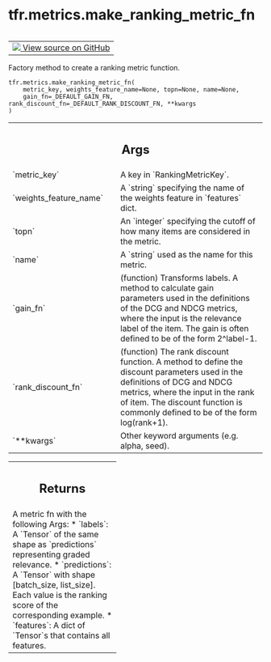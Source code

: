 <div itemscope itemtype="http://developers.google.com/ReferenceObject">
<meta itemprop="name" content="tfr.metrics.make_ranking_metric_fn" />
<meta itemprop="path" content="Stable" />
</div>

# tfr.metrics.make_ranking_metric_fn

<!-- Insert buttons and diff -->

<table class="tfo-notebook-buttons tfo-api" align="left">

<td>
  <a target="_blank" href="https://github.com/tensorflow/ranking/tree/master/tensorflow_ranking/python/metrics.py">
    <img src="https://www.tensorflow.org/images/GitHub-Mark-32px.png" />
    View source on GitHub
  </a>
</td>
</table>

Factory method to create a ranking metric function.

<pre class="devsite-click-to-copy prettyprint lang-py tfo-signature-link">
<code>tfr.metrics.make_ranking_metric_fn(
    metric_key, weights_feature_name=None, topn=None, name=None,
    gain_fn=_DEFAULT_GAIN_FN, rank_discount_fn=_DEFAULT_RANK_DISCOUNT_FN, **kwargs
)
</code></pre>

<!-- Placeholder for "Used in" -->

<!-- Tabular view -->

 <table class="responsive fixed orange">
<colgroup><col width="214px"><col></colgroup>
<tr><th colspan="2"><h2 class="add-link">Args</h2></th></tr>

<tr>
<td>
`metric_key`
</td>
<td>
A key in `RankingMetricKey`.
</td>
</tr><tr>
<td>
`weights_feature_name`
</td>
<td>
A `string` specifying the name of the weights feature
in `features` dict.
</td>
</tr><tr>
<td>
`topn`
</td>
<td>
An `integer` specifying the cutoff of how many items are considered in
the metric.
</td>
</tr><tr>
<td>
`name`
</td>
<td>
A `string` used as the name for this metric.
</td>
</tr><tr>
<td>
`gain_fn`
</td>
<td>
(function) Transforms labels. A method to calculate gain parameters
used in the definitions of the DCG and NDCG metrics, where the input is
the relevance label of the item. The gain is often defined to be of the
form 2^label-1.
</td>
</tr><tr>
<td>
`rank_discount_fn`
</td>
<td>
(function) The rank discount function. A method to define
the discount parameters used in the definitions of DCG and NDCG metrics,
where the input in the rank of item. The discount function is commonly
defined to be of the form log(rank+1).
</td>
</tr><tr>
<td>
`**kwargs`
</td>
<td>
Other keyword arguments (e.g. alpha, seed).
</td>
</tr>
</table>

<!-- Tabular view -->

 <table class="responsive fixed orange">
<colgroup><col width="214px"><col></colgroup>
<tr><th colspan="2"><h2 class="add-link">Returns</h2></th></tr>
<tr class="alt">
<td colspan="2">
A metric fn with the following Args:
* `labels`: A `Tensor` of the same shape as `predictions` representing
graded relevance.
* `predictions`: A `Tensor` with shape [batch_size, list_size]. Each value
is the ranking score of the corresponding example.
* `features`: A dict of `Tensor`s that contains all features.
</td>
</tr>

</table>
